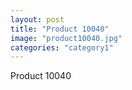 ```yaml
---
layout: post
title: "Product 10040"
image: "product10040.jpg"
categories: "category1"
---
```

Product 10040
